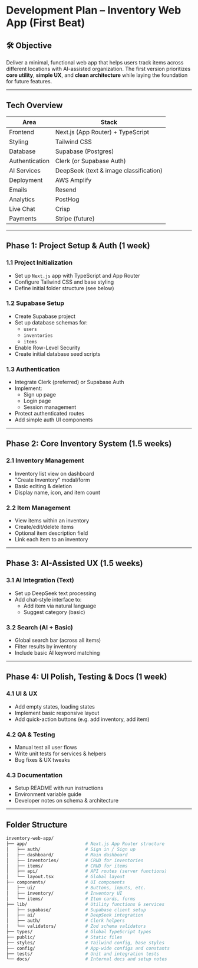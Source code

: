 # Development Plan – Inventory Web App (First Beat)

## 🛠️ Objective
Deliver a minimal, functional web app that helps users track items across different locations with AI-assisted organization. The first version prioritizes **core utility**, **simple UX**, and **clean architecture** while laying the foundation for future features.

---

## Tech Overview

| Area               | Stack                                  |
|--------------------|----------------------------------------|
| Frontend           | Next.js (App Router) + TypeScript      |
| Styling            | Tailwind CSS                           |
| Database           | Supabase (Postgres)                    |
| Authentication     | Clerk (or Supabase Auth)               |
| AI Services        | DeepSeek (text & image classification) |
| Deployment         | AWS Amplify                            |
| Emails             | Resend                                 |
| Analytics          | PostHog                                |
| Live Chat          | Crisp                                  |
| Payments           | Stripe (future)                        |

---

## Phase 1: Project Setup & Auth (1 week)

### 1.1 Project Initialization
- Set up `Next.js` app with TypeScript and App Router
- Configure Tailwind CSS and base styling
- Define initial folder structure (see below)

### 1.2 Supabase Setup
- Create Supabase project
- Set up database schemas for:
  - `users`
  - `inventories`
  - `items`
- Enable Row-Level Security
- Create initial database seed scripts

### 1.3 Authentication
- Integrate Clerk (preferred) or Supabase Auth
- Implement:
  - Sign up page
  - Login page
  - Session management
- Protect authenticated routes
- Add simple auth UI components

---

## Phase 2: Core Inventory System (1.5 weeks)

### 2.1 Inventory Management
- Inventory list view on dashboard
- "Create Inventory" modal/form
- Basic editing & deletion
- Display name, icon, and item count

### 2.2 Item Management
- View items within an inventory
- Create/edit/delete items
- Optional item description field
- Link each item to an inventory

---

## Phase 3: AI-Assisted UX (1.5 weeks)

### 3.1 AI Integration (Text)
- Set up DeepSeek text processing
- Add chat-style interface to:
  - Add item via natural language
  - Suggest category (basic)

### 3.2 Search (AI + Basic)
- Global search bar (across all items)
- Filter results by inventory
- Include basic AI keyword matching

---

## Phase 4: UI Polish, Testing & Docs (1 week)

### 4.1 UI & UX
- Add empty states, loading states
- Implement basic responsive layout
- Add quick-action buttons (e.g. add inventory, add item)

### 4.2 QA & Testing
- Manual test all user flows
- Write unit tests for services & helpers
- Bug fixes & UX tweaks

### 4.3 Documentation
- Setup README with run instructions
- Environment variable guide
- Developer notes on schema & architecture

---

## Folder Structure

```bash
inventory-web-app/
├── app/                      # Next.js App Router structure
│   ├── auth/                 # Sign in / Sign up
│   ├── dashboard/            # Main dashboard
│   ├── inventories/          # CRUD for inventories
│   ├── items/                # CRUD for items
│   ├── api/                  # API routes (server functions)
│   └── layout.tsx            # Global layout
├── components/               # UI components
│   ├── ui/                   # Buttons, inputs, etc.
│   ├── inventory/            # Inventory UI
│   └── items/                # Item cards, forms
├── lib/                      # Utility functions & services
│   ├── supabase/             # Supabase client setup
│   ├── ai/                   # DeepSeek integration
│   ├── auth/                 # Clerk helpers
│   └── validators/           # Zod schema validators
├── types/                    # Global TypeScript types
├── public/                   # Static files
├── styles/                   # Tailwind config, base styles
├── config/                   # App-wide configs and constants
├── tests/                    # Unit and integration tests
└── docs/                     # Internal docs and setup notes
``` 